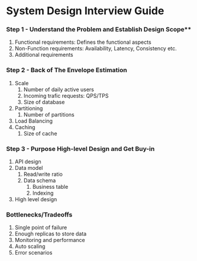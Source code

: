# System Design Interview Guide

### Step 1 - Understand the Problem and Establish Design Scope**
1. Functional requirements: Defines the functional aspects
2. Non-Function requirements: Availability, Latency, Consistency etc.
3. Additional requirements

### Step 2 - Back of The Envelope Estimation
1. Scale
   1. Number of daily active users
   2. Incoming trafic requests: QPS/TPS
   3. Size of database
2. Partitioning
   1. Number of partitions
3. Load Balancing
4. Caching
   1. Size of cache

### Step 3 - Purpose High-level Design and Get Buy-in
1. API design
2. Data model
   1. Read/write ratio
   2. Data schema
      1. Business table
      2. Indexing
3. High level design

### Bottlenecks/Tradeoffs
1. Single point of failure
2. Enough replicas to store data
3. Monitoring and performance
4. Auto scaling
5. Error scenarios

